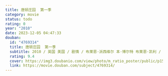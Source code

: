 ```yaml
---
title: 唐顿庄园  第一季
category: movie
status: todo
rating: 0
year: "2010"
date: 2023-12-05 04:47:33
douban:
  id: "4769314"
  title: 唐顿庄园  第一季
  subtitle: 2010 / 英国 美国 / 剧情 / 布莱恩·派西维尔 本·博尔特 布莱恩·凯利 / 休·博纳维尔 米歇尔·道克瑞
  rating: 9.4
  cover: https://img3.doubanio.com/view/photo/m_ratio_poster/public/p1592582113.jpg
  link: https://movie.douban.com/subject/4769314/
---
```



